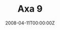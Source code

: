---
title: "Axa 9"
weight: 9
menu:
  main:
    parent: "axa-anul-i"
    name: "Axa 9"
    weight: 9
final: true
magazine-year: I
magazine-number: 9
date: 2008-04-11T00:00:00Z
day: vineri
meta: Sfântul Ierarh Mucenic Antipa al Pergamului; Sfântul Ierarh Calinic de la Cernica, al Râmnicului (Denia Acatistului)
quote: Cine n-are cap nu-l doare.
quote-author: Proverbele Românilor. Iuliu A. ZANNE
---